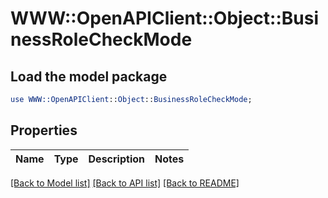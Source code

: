 # WWW::OpenAPIClient::Object::BusinessRoleCheckMode

## Load the model package
```perl
use WWW::OpenAPIClient::Object::BusinessRoleCheckMode;
```

## Properties
Name | Type | Description | Notes
------------ | ------------- | ------------- | -------------

[[Back to Model list]](../README.md#documentation-for-models) [[Back to API list]](../README.md#documentation-for-api-endpoints) [[Back to README]](../README.md)


